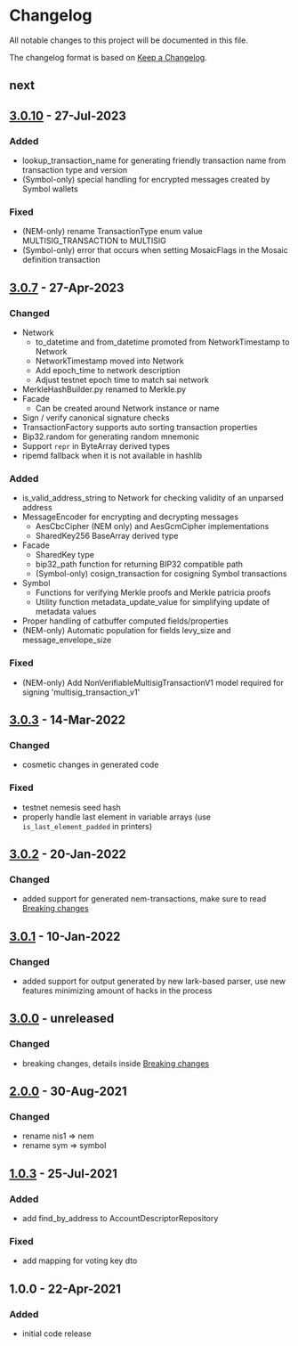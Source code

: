# Changelog
All notable changes to this project will be documented in this file.

The changelog format is based on [Keep a Changelog](https://keepachangelog.com/en/1.0.0/).

## next

## [3.0.10] - 27-Jul-2023

### Added
 - lookup_transaction_name for generating friendly transaction name from transaction type and version
 - (Symbol-only) special handling for encrypted messages created by Symbol wallets

### Fixed
 - (NEM-only) rename TransactionType enum value MULTISIG_TRANSACTION to MULTISIG
 - (Symbol-only) error that occurs when setting MosaicFlags in the Mosaic definition transaction

## [3.0.7] - 27-Apr-2023

### Changed
 - Network
   - to_datetime and from_datetime promoted from NetworkTimestamp to Network
   - NetworkTimestamp moved into Network
   - Add epoch_time to network description
   - Adjust testnet epoch time to match sai network
 - MerkleHashBuilder.py renamed to Merkle.py
 - Facade
   - Can be created around Network instance or name
 - Sign / verify canonical signature checks
 - TransactionFactory supports auto sorting transaction properties
 - Bip32.random for generating random mnemonic
 - Support `repr` in ByteArray derived types
 - ripemd fallback when it is not available in hashlib

### Added
 - is_valid_address_string to Network for checking validity of an unparsed address
 - MessageEncoder for encrypting and decrypting messages
   - AesCbcCipher (NEM only) and AesGcmCipher implementations
   - SharedKey256 BaseArray derived type
 - Facade
   - SharedKey type
   - bip32_path function for returning BIP32 compatible path
   - (Symbol-only) cosign_transaction for cosigning Symbol transactions
 - Symbol
   - Functions for verifying Merkle proofs and Merkle patricia proofs
   - Utility function metadata_update_value for simplifying update of metadata values
 - Proper handling of catbuffer computed fields/properties
 - (NEM-only) Automatic population for fields levy_size and message_envelope_size

### Fixed
 - (NEM-only) Add NonVerifiableMultisigTransactionV1 model required for signing 'multisig_transaction_v1'

## [3.0.3] - 14-Mar-2022

### Changed
 - cosmetic changes in generated code

### Fixed
 - testnet nemesis seed hash
 - properly handle last element in variable arrays (use `is_last_element_padded` in printers)

## [3.0.2] - 20-Jan-2022

### Changed
 - added support for generated nem-transactions, make sure to read [Breaking changes](BREAKING-CHANGES.md)

## [3.0.1] - 10-Jan-2022

### Changed
 - added support for output generated by new lark-based parser, use new features minimizing amount of hacks in the process

## [3.0.0] - unreleased

### Changed
 - breaking changes, details inside [Breaking changes](BREAKING-CHANGES.md)

## [2.0.0] - 30-Aug-2021

### Changed
 - rename nis1 => nem
 - rename sym => symbol

## [1.0.3] - 25-Jul-2021

### Added
 - add find_by_address to AccountDescriptorRepository

### Fixed
 - add mapping for voting key dto

## 1.0.0 - 22-Apr-2021

### Added
 - initial code release

[3.0.10]: https://github.com/symbol/symbol/compare/sdk%2Fpython%2Fv3.0.7...sdk%2Fpython%2Fv3.0.10
[3.0.7]: https://github.com/symbol/symbol/compare/sdk%2Fpython%2Fv3.0.3...sdk%2Fpython%2Fv3.0.7
[3.0.3]: https://github.com/symbol/symbol/compare/sdk%2Fpython%2Fv3.0.2...sdk%2Fpython%2Fv3.0.3
[3.0.2]: https://github.com/symbol/symbol/compare/sdk%2Fpython%2Fv3.0.1...sdk%2Fpython%2Fv3.0.2
[3.0.1]: https://github.com/symbol/symbol/compare/sdk%2Fpython%2Fv3.0.0...sdk%2Fpython%2Fv3.0.1
[3.0.0]: https://github.com/symbol/symbol/compare/sdk%2Fpython%2Fv2.0.0...sdk%2Fpython%2Fv3.0.0
[2.0.0]: https://github.com/symbol/symbol/compare/sdk%2Fpython%2Fv1.0.3...sdk%2Fpython%2Fv2.0.0
[1.0.3]: https://github.com/symbol/symbol/releases/tag/sdk%2Fpython%2Fv1.0.3
